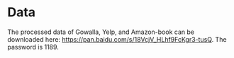 # Data
The processed data of Gowalla, Yelp, and Amazon-book can be downloaded here: https://pan.baidu.com/s/18VcjV_HLhf9FcKgr3-tusQ.
The password is 1189.
